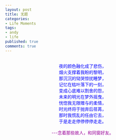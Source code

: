 ```yaml
---
layout: post
title: 无题
categories:
- Life Moments
tags:
- andy
- life
published: true
comments: true
---
```

<p><div align="center"><font color="#0000ff"><br />夜的颜色融化成了悲伤，</font></div>
<div align="center"><font color="#0000ff">烟火支撑着我盼的黎明，</font></div>
<div align="center"><font color="#0000ff">那沉沉的恸哭惊扰睡梦，</font></div>
<div align="center"><font color="#0000ff">记忆在枯叶落下的一刻，</font></div>
<div align="center"><font color="#0000ff">变成心底难以割舍的怨，</font></div>
<div align="center"><font color="#0000ff">未来的明光在梦外摇曳，</font></div>
<div align="center"><font color="#0000ff">恍惚我无限赠与的柔情，</font></div>
<div align="center"><font color="#0000ff">时光终将于抛弃后荏苒，</font></div>
<div align="center"><font color="#0000ff">那时我慌乱的任由它去，</font></div>
<div align="center"><font color="#0000ff">于是走走停停停停走走。</font></div>
<div align="center"><br /><font color="#990099">---念着那些故人，和同窗好友。<br /></font></div></p>
